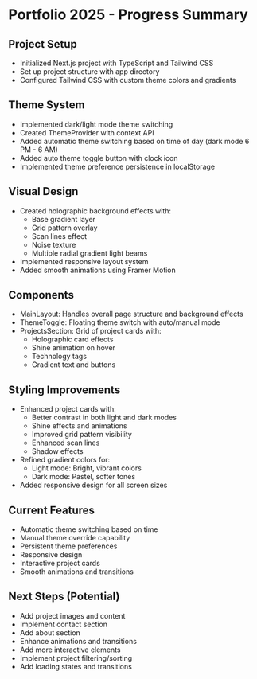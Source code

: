 # Portfolio 2025 - Progress Summary

## Project Setup
- Initialized Next.js project with TypeScript and Tailwind CSS
- Set up project structure with app directory
- Configured Tailwind CSS with custom theme colors and gradients

## Theme System
- Implemented dark/light mode theme switching
- Created ThemeProvider with context API
- Added automatic theme switching based on time of day (dark mode 6 PM - 6 AM)
- Added auto theme toggle button with clock icon
- Implemented theme preference persistence in localStorage

## Visual Design
- Created holographic background effects with:
  - Base gradient layer
  - Grid pattern overlay
  - Scan lines effect
  - Noise texture
  - Multiple radial gradient light beams
- Implemented responsive layout system
- Added smooth animations using Framer Motion

## Components
- MainLayout: Handles overall page structure and background effects
- ThemeToggle: Floating theme switch with auto/manual mode
- ProjectsSection: Grid of project cards with:
  - Holographic card effects
  - Shine animation on hover
  - Technology tags
  - Gradient text and buttons

## Styling Improvements
- Enhanced project cards with:
  - Better contrast in both light and dark modes
  - Shine effects and animations
  - Improved grid pattern visibility
  - Enhanced scan lines
  - Shadow effects
- Refined gradient colors for:
  - Light mode: Bright, vibrant colors
  - Dark mode: Pastel, softer tones
- Added responsive design for all screen sizes

## Current Features
- Automatic theme switching based on time
- Manual theme override capability
- Persistent theme preferences
- Responsive design
- Interactive project cards
- Smooth animations and transitions

## Next Steps (Potential)
- Add project images and content
- Implement contact section
- Add about section
- Enhance animations and transitions
- Add more interactive elements
- Implement project filtering/sorting
- Add loading states and transitions 